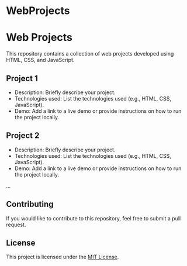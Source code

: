 # WebProjects
# Web Projects

This repository contains a collection of web projects developed using HTML, CSS, and JavaScript.

## Project 1

- Description: Briefly describe your project.
- Technologies used: List the technologies used (e.g., HTML, CSS, JavaScript).
- Demo: Add a link to a live demo or provide instructions on how to run the project locally.

## Project 2

- Description: Briefly describe your project.
- Technologies used: List the technologies used (e.g., HTML, CSS, JavaScript).
- Demo: Add a link to a live demo or provide instructions on how to run the project locally.

...

## Contributing

If you would like to contribute to this repository, feel free to submit a pull request.

## License

This project is licensed under the [MIT License](LICENSE).
